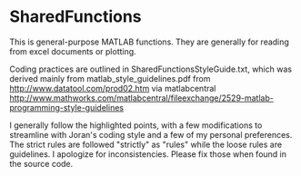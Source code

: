# SharedFunctions
This is general-purpose MATLAB functions. They are generally for reading from excel documents or plotting. 

Coding practices are outlined in SharedFunctionsStyleGuide.txt, which was derived mainly from 
	matlab_style_guidelines.pdf from http://www.datatool.com/prod02.htm 
via matlabcentral 
	http://www.mathworks.com/matlabcentral/fileexchange/2529-matlab-programming-style-guidelines

I generally follow the highlighted points, with a few modifications to streamline with Joran's coding style and a few of my personal preferences. The strict rules are followed "strictly" as "rules" while the loose rules are guidelines. I apologize for inconsistencies. Please fix those when found in the source code.